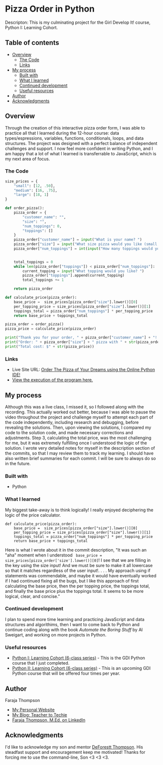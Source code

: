 # Pizza Order in Python

Descripton: This is my culminating project for the Girl Develop It! course, Python I: Learning Cohort. 

## Table of contents

- [Overview](#overview)
  - [The Code](#the-code)
  - [Links](#links)
- [My process](#my-process)
  - [Built with](#built-with)
  - [What I learned](#what-i-learned)
  - [Continued development](#continued-development)
  - [Useful resources](#useful-resources)
- [Author](#author)
- [Acknowledgments](#acknowledgments) 

## Overview

Through the creation of this interactive pizza order form, I was able to practice all that I learned during the 12-hour course: data types/espressions, variables, functions, conditionals, loops, and data structures.  The project was designed with a perfect balance of independent challenges and support.  I now feel more confident in writing Python, and I am happy that a lot of what I learned is transferrable to JavaScript, which is my next area of focus.


### The Code

```python
size_prices = {
    "small": [12, .50],
    "medium": [16, .75],
    "large": [18, 1]
}

def order_pizza():
    pizza_order = {
        "customer_name": "",
        "size": "",
        "num_toppings": 0,
        "toppings": []
    }
    pizza_order["customer_name"] = input("What is your name? ")
    pizza_order["size"] = input("What size pizza would you like (small, medium, or large)? ")
    pizza_order["num_toppings"] = int(input("How many toppings would you like? "))

  
    total_toppings = 0
    while len(pizza_order["toppings"]) < pizza_order["num_toppings"]:
        current_topping = input("What topping would you like? ")
        pizza_order["toppings"].append(current_topping)
        total_toppings += 1

    return pizza_order

def calculate_price(pizza_order):
    base_price =  size_prices[pizza_order["size"].lower()][0]
    per_topping_price = size_prices[pizza_order["size"].lower()][1]
    toppings_total = pizza_order["num_toppings"] * per_topping_price
    return base_price + toppings_total

pizza_order = order_pizza()
pizza_price = calculate_price(pizza_order)

print("Thank you for your order, " + pizza_order["customer_name"] + "! ")
print("Order: " + pizza_order["size"] + " pizza with " + str(pizza_order["num_toppings"])+ " toppings (" + ", ".join(pizza_order["toppings"]) + ")")
print("Total cost: $" + str(pizza_price))
```

### Links

- Live Site URL: [Order The Pizza of Your Dreams using the Online Python IDE!](https://www.online-python.com/IQJW4alkuR)
- [View the execution of the program here.](https://pythontutor.com/live.html#code=size_prices%20%3D%20%7B%0A%20%20%20%20%22small%22%3A%20%5B12,%20.50%5D,%0A%20%20%20%20%22medium%22%3A%20%5B16,%20.75%5D,%0A%20%20%20%20%22large%22%3A%20%5B18,%201%5D%0A%7D%0A%0Adef%20order_pizza%28%29%3A%0A%20%20%20%20pizza_order%20%3D%20%7B%0A%20%20%20%20%20%20%20%20%22customer_name%22%3A%20%22%22,%0A%20%20%20%20%20%20%20%20%22size%22%3A%20%22%22,%0A%20%20%20%20%20%20%20%20%22num_toppings%22%3A%200,%0A%20%20%20%20%20%20%20%20%22toppings%22%3A%20%5B%5D%0A%20%20%20%20%7D%0A%20%20%20%20pizza_order%5B%22customer_name%22%5D%20%3D%20input%28%22What%20is%20your%20name%3F%20%22%29%0A%20%20%20%20pizza_order%5B%22size%22%5D%20%3D%20input%28%22What%20size%20pizza%20would%20you%20like%20%28small,%20medium,%20or%20large%29%3F%20%22%29%0A%20%20%20%20pizza_order%5B%22num_toppings%22%5D%20%3D%20int%28input%28%22How%20many%20toppings%20would%20you%20like%3F%20%22%29%29%0A%0A%20%20%0A%20%20%20%20total_toppings%20%3D%200%0A%20%20%20%20while%20len%28pizza_order%5B%22toppings%22%5D%29%20%3C%20pizza_order%5B%22num_toppings%22%5D%3A%0A%20%20%20%20%20%20%20%20current_topping%20%3D%20input%28%22What%20topping%20would%20you%20like%3F%20%22%29%0A%20%20%20%20%20%20%20%20pizza_order%5B%22toppings%22%5D.append%28current_topping%29%0A%20%20%20%20%20%20%20%20total_toppings%20%2B%3D%201%0A%0A%20%20%20%20return%20pizza_order%0A%0Adef%20calculate_price%28pizza_order%29%3A%0A%20%20%20%20base_price%20%3D%20%20size_prices%5Bpizza_order%5B%22size%22%5D.lower%28%29%5D%5B0%5D%0A%20%20%20%20per_topping_price%20%3D%20size_prices%5Bpizza_order%5B%22size%22%5D.lower%28%29%5D%5B1%5D%0A%20%20%20%20toppings_total%20%3D%20pizza_order%5B%22num_toppings%22%5D%20*%20per_topping_price%0A%20%20%20%20return%20base_price%20%2B%20toppings_total%0A%0Apizza_order%20%3D%20order_pizza%28%29%0Apizza_price%20%3D%20calculate_price%28pizza_order%29%0A%0Aprint%28%22Thank%20you%20for%20your%20order,%20%22%20%2B%20pizza_order%5B%22customer_name%22%5D%20%2B%20%22!%20%22%29%0Aprint%28%22Order%3A%20%22%20%2B%20pizza_order%5B%22size%22%5D%20%2B%20%22%20pizza%20with%20%22%20%2B%20str%28pizza_order%5B%22num_toppings%22%5D%29%2B%20%22%20toppings%20%28%22%20%2B%20%22,%20%22.join%28pizza_order%5B%22toppings%22%5D%29%20%2B%20%22%29%22%29%0Aprint%28%22Total%20cost%3A%20%24%22%20%2B%20str%28pizza_price%29%29%0A&cumulative=false&curInstr=11&heapPrimitives=nevernest&mode=display&origin=opt-live.js&py=3&rawInputLstJSON=%5B%5D&textReferences=false)

## My process

Although this was a live class, I missed it, so I followed along with the recording. This actually worked out better, because I was able to pause the video throughout the project and challenge myself to attempt each part of the code independently, including research and debugging, before revealing the solutions. Then, upon viewing the solutions, I compared my code to the solution code, and made necessary corrections and adjustments. Step 3, calculating the total price, was the most challenging for me, but it was extremely fulfilling once I understood the logic of the solution. I wrote very detailed notes for myself in the description section of the commits, so that I may review them to track my learning.  I should have also written brief summaries for each commit.  I will be sure to always do so in the future.


### Built with

- Python

### What I learned

My biggest take-away is to think logically!  I really enjoyed deciphering the logic of the price calculator.

```
def calculate_price(pizza_order):
    base_price =  size_prices[pizza_order["size"].lower()][0]
    per_topping_price = size_prices[pizza_order["size"].lower()][1]
    toppings_total = pizza_order["num_toppings"] * per_topping_price
    return base_price + toppings_total
```

Here is what I wrote about it in the commit description, "It was such an "aha" moment when I understood ` base_price = size_prices[pizza_order['size'].lower()][0]`!  I see that we are filling in the key using the size input!  And we must  be sure to make it all lowercase so that it matches regardless of the user input!. . . .
  My approach using if statements was commendable, and maybe it would have eventually worked if I had continued fixing all the bugs, but I like this approach of first calculating the base price, then the per topping price,  the toppings total, and finally the base price plus the toppings total.  It seems to be more logical, clear, and concise."

### Continued development

I plan to spend more time learning and practicing JavaScript and data structures and algorithims, then I want to come back to Python and continue coding along with the book *Automate the Boring Stuff* by Al Sweigart, and working on more projects in Python. 

### Useful resources

- [Python I: Learning Cohort (6-class series)](https://girldevelopit.com/events/details/girl-develop-it-python-presents-python-i-learning-cohort-6-class-series-1/) - This is the GDI Python course that I just completed.
- [Python II: Learning Cohort (6-class series)](https://girldevelopit.com/events/details/girl-develop-it-python-presents-python-ii-cohort-6-class-series/) - This is an upcoming GDI Python course that will be offered four times per year.

## Author

Faraja Thompson

- [My Personal Website](https://faraja17.github.io/my-website/)
- [My Blog: Teacher to Techie](https://faraja17.github.io/)
- [Faraja Thompson, M.Ed. on LinkedIn](https://www.linkedin.com/in/faraja-thompson-m-ed-70885b8/)

## Acknowledgments

I'd like to acknowledge my son and mentor [DeForestt Thompson](https://github.com/DeForestt).  His steadfast support and encouragement keep me motivated!  Thanks for forcing me to use the command-line, Son <3 <3 <3.
